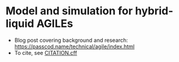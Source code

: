 # Model and simulation for hybrid-liquid AGILEs
<!-- vim: tw=100
-->

- Blog post covering background and research: https://passcod.name/technical/agile/index.html
- To cite, see [CITATION.cff](./CITATION.cff)
